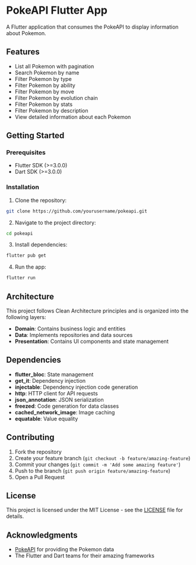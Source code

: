 # PokeAPI Flutter App

A Flutter application that consumes the PokeAPI to display information about Pokemon.

## Features

- List all Pokemon with pagination
- Search Pokemon by name
- Filter Pokemon by type
- Filter Pokemon by ability
- Filter Pokemon by move
- Filter Pokemon by evolution chain
- Filter Pokemon by stats
- Filter Pokemon by description
- View detailed information about each Pokemon

## Getting Started

### Prerequisites

- Flutter SDK (>=3.0.0)
- Dart SDK (>=3.0.0)

### Installation

1. Clone the repository:

```bash
git clone https://github.com/yourusername/pokeapi.git
```

2. Navigate to the project directory:

```bash
cd pokeapi
```

3. Install dependencies:

```bash
flutter pub get
```

4. Run the app:

```bash
flutter run
```

## Architecture

This project follows Clean Architecture principles and is organized into the following layers:

- **Domain**: Contains business logic and entities
- **Data**: Implements repositories and data sources
- **Presentation**: Contains UI components and state management

## Dependencies

- **flutter_bloc**: State management
- **get_it**: Dependency injection
- **injectable**: Dependency injection code generation
- **http**: HTTP client for API requests
- **json_annotation**: JSON serialization
- **freezed**: Code generation for data classes
- **cached_network_image**: Image caching
- **equatable**: Value equality

## Contributing

1. Fork the repository
2. Create your feature branch (`git checkout -b feature/amazing-feature`)
3. Commit your changes (`git commit -m 'Add some amazing feature'`)
4. Push to the branch (`git push origin feature/amazing-feature`)
5. Open a Pull Request

## License

This project is licensed under the MIT License - see the [LICENSE](LICENSE) file for details.

## Acknowledgments

- [PokeAPI](https://pokeapi.co/) for providing the Pokemon data
- The Flutter and Dart teams for their amazing frameworks
